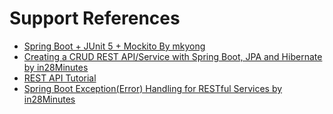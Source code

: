 # Support References

 - [Spring Boot + JUnit 5 + Mockito By mkyong](https://www.mkyong.com/spring-boot/spring-boot-junit-5-mockito/)
 - [Creating a CRUD REST API/Service with Spring Boot, JPA and Hibernate by in28Minutes](https://www.springboottutorial.com/spring-boot-crud-rest-service-with-jpa-hibernate)
 - [REST API Tutorial](https://restfulapi.net/)
 - [Spring Boot Exception(Error) Handling for RESTful Services by in28Minutes](https://www.springboottutorial.com/spring-boot-exception-handling-for-rest-services)